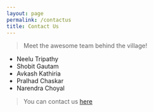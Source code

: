 ```yaml
---
layout: page
permalink: /contactus
title: Contact Us
---
```


> Meet the awesome team behind the village!

* Neelu Tripathy
* Shobit Gautam
* Avkash Kathiria
* Pralhad Chaskar
* Narendra Choyal


> You can contact us <u><a href='mailto:sevillagenullcon@gmail.com'>here</a></u>
